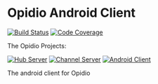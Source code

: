 # Opidio Android Client
[![Build Status](https://img.shields.io/circleci/project/opidio/android-client.svg?style=flat-square)](https://circleci.com/gh/opidio/android-client)
[![Code Coverage](https://img.shields.io/coveralls/opidio/android-client.svg?style=flat-square)](https://coveralls.io/r/opidio/android-client)

The Opidio Projects:

[![Hub Server](https://img.shields.io/badge/opidio-hub--server-lightgray.svg?style=flat-square)](https://github.com/opidio/hub-server)
[![Channel Server](https://img.shields.io/badge/opidio-channel--server-lightgray.svg?style=flat-square)](https://github.com/opidio/channel-server)
[![Android Client](https://img.shields.io/badge/opidio-android--client-blue.svg?style=flat-square)](https://github.com/opidio/android-client)

The android client for Opidio
